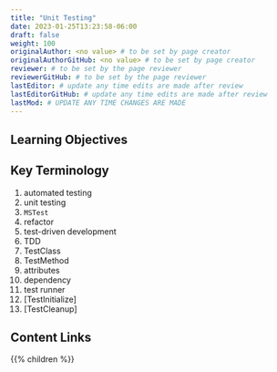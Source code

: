 ```yaml
---
title: "Unit Testing"
date: 2023-01-25T13:23:58-06:00
draft: false
weight: 100
originalAuthor: <no value> # to be set by page creator
originalAuthorGitHub: <no value> # to be set by page creator
reviewer: # to be set by the page reviewer
reviewerGitHub: # to be set by the page reviewer
lastEditor: # update any time edits are made after review
lastEditorGitHub: # update any time edits are made after review
lastMod: # UPDATE ANY TIME CHANGES ARE MADE
---
```


## Learning Objectives

## Key Terminology

1. automated testing
1. unit testing
1. `MSTest`
1. refactor
1. test-driven development
1. TDD
1. TestClass
1. TestMethod
1. attributes
1. dependency
1. test runner
1. [TestInitialize]
1. [TestCleanup]

## Content Links

{{% children %}}

